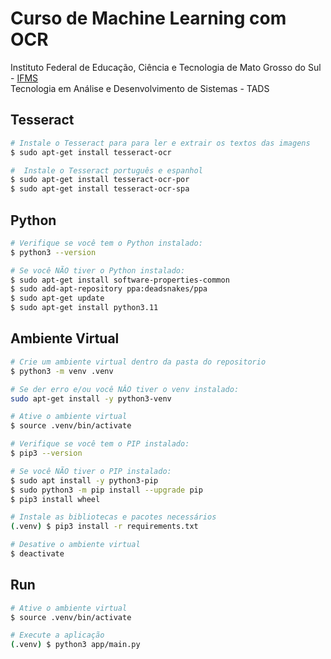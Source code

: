 <!-- cspell:disable -->
# Curso de Machine Learning com OCR

Instituto  Federal de Educação, Ciência e Tecnologia de Mato Grosso do Sul - [IFMS](https://www.ifms.edu.br/campi/campus-tres-lagoas)<br/>
Tecnologia em Análise e Desenvolvimento de Sistemas - TADS<br/>

## Tesseract

```bash
# Instale o Tesseract para para ler e extrair os textos das imagens
$ sudo apt-get install tesseract-ocr

#  Instale o Tesseract português e espanhol
$ sudo apt-get install tesseract-ocr-por
$ sudo apt-get install tesseract-ocr-spa
```

## Python

```bash
# Verifique se você tem o Python instalado:
$ python3 --version

# Se você NÃO tiver o Python instalado:
$ sudo apt-get install software-properties-common
$ sudo add-apt-repository ppa:deadsnakes/ppa
$ sudo apt-get update
$ sudo apt-get install python3.11
```

## Ambiente Virtual

```bash
# Crie um ambiente virtual dentro da pasta do repositorio
$ python3 -m venv .venv

# Se der erro e/ou você NÂO tiver o venv instalado:
sudo apt-get install -y python3-venv

# Ative o ambiente virtual
$ source .venv/bin/activate

# Verifique se você tem o PIP instalado:
$ pip3 --version

# Se você NÃO tiver o PIP instalado:
$ sudo apt install -y python3-pip
$ sudo python3 -m pip install --upgrade pip
$ pip3 install wheel

# Instale as bibliotecas e pacotes necessários
(.venv) $ pip3 install -r requirements.txt

# Desative o ambiente virtual
$ deactivate
```

## Run

```bash
# Ative o ambiente virtual
$ source .venv/bin/activate

# Execute a aplicação
(.venv) $ python3 app/main.py
```
